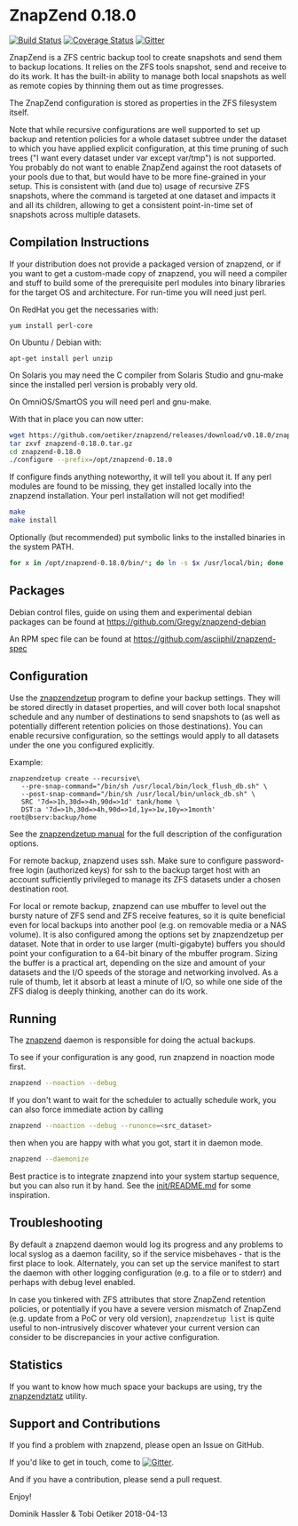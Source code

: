 ZnapZend 0.18.0
===============

[![Build Status](https://travis-ci.org/oetiker/znapzend.svg?branch=master)](https://travis-ci.org/oetiker/znapzend)
[![Coverage Status](https://img.shields.io/coveralls/oetiker/znapzend.svg)](https://coveralls.io/r/oetiker/znapzend?branch=master)
[![Gitter](https://badges.gitter.im/oetiker/znapzend.svg)](https://gitter.im/oetiker/znapzend)

ZnapZend is a ZFS centric backup tool to create snapshots and send them
to backup locations. It relies on the ZFS tools snapshot, send and receive
to do its work. It has the built-in ability to manage both local snapshots
as well as remote copies by thinning them out as time progresses.

The ZnapZend configuration is stored as properties in the ZFS filesystem
itself.

Note that while recursive configurations are well supported to set up
backup and retention policies for a whole dataset subtree under the dataset
to which you have applied explicit configuration, at this time pruning of
such trees ("I want every dataset under var except var/tmp") is not supported.
You probably do not want to enable ZnapZend against the root datasets of your
pools due to that, but would have to be more fine-grained in your setup.
This is consistent with (and due to) usage of recursive ZFS snapshots, where
the command is targeted at one dataset and impacts it and all its children,
allowing to get a consistent point-in-time set of snapshots across multiple
datasets.

Compilation Instructions
------------------

If your distribution does not provide a packaged version of znapzend, or if
you want to get a custom-made copy of znapzend, you will need a compiler and
stuff to build some of the prerequisite perl modules into binary libraries
for the target OS and architecture. For run-time you will need just perl.

On RedHat you get the necessaries with:

    yum install perl-core

On Ubuntu / Debian with:

    apt-get install perl unzip

On Solaris you may need the C compiler from Solaris Studio and gnu-make
since the installed perl version is probably very old.

On OmniOS/SmartOS you will need perl and gnu-make.

With that in place you can now utter:

```sh
wget https://github.com/oetiker/znapzend/releases/download/v0.18.0/znapzend-0.18.0.tar.gz
tar zxvf znapzend-0.18.0.tar.gz
cd znapzend-0.18.0
./configure --prefix=/opt/znapzend-0.18.0
```

If configure finds anything noteworthy, it will tell you about it.  If any
perl modules are found to be missing, they get installed locally into the znapzend
installation. Your perl installation will not get modified!

```sh
make
make install
```

Optionally (but recommended) put symbolic links to the installed binaries in the
system PATH.

```sh
for x in /opt/znapzend-0.18.0/bin/*; do ln -s $x /usr/local/bin; done
```

Packages
--------

Debian control files, guide on using them and experimental debian packages
can be found at https://github.com/Gregy/znapzend-debian

An RPM spec file can be found at https://github.com/asciiphil/znapzend-spec

Configuration
-------------

Use the [znapzendzetup](doc/znapzendzetup.pod) program to define your backup
settings. They will be stored directly in dataset properties, and will cover
both local snapshot schedule and any number of destinations to send snapshots
to (as well as potentially different retention policies on those destinations).
You can enable recursive configuration, so the settings would apply to all
datasets under the one you configured explicitly.

Example:

    znapzendzetup create --recursive\
       --pre-snap-command="/bin/sh /usr/local/bin/lock_flush_db.sh" \
       --post-snap-command="/bin/sh /usr/local/bin/unlock_db.sh" \
       SRC '7d=>1h,30d=>4h,90d=>1d' tank/home \
       DST:a '7d=>1h,30d=>4h,90d=>1d,1y=>1w,10y=>1month' root@bserv:backup/home

See the [znapzendzetup manual](doc/znapzendzetup.pod) for the full description
of the configuration options.

For remote backup, znapzend uses ssh. Make sure to configure password-free
login (authorized keys) for ssh to the backup target host with an account
sufficiently privileged to manage its ZFS datasets under a chosen destination
root.

For local or remote backup, znapzend can use mbuffer to level out the bursty
nature of ZFS send and ZFS receive features, so it is quite beneficial even
for local backups into another pool (e.g. on removable media or a NAS volume).
It is also configured among the options set by znapzendzetup per dataset.
Note that in order to use larger (multi-gigabyte) buffers you should point
your configuration to a 64-bit binary of the mbuffer program. Sizing the
buffer is a practical art, depending on the size and amount of your datasets
and the I/O speeds of the storage and networking involved. As a rule of thumb,
let it absorb at least a minute of I/O, so while one side of the ZFS dialog
is deeply thinking, another can do its work.

Running
-------

The [znapzend](doc/znapzend.pod) daemon is responsible for doing the actual
backups.

To see if your configuration is any good, run znapzend in noaction mode first.

```sh
znapzend --noaction --debug
```

If you don't want to wait for the scheduler to actually schedule work, you
can also force immediate action by calling

```sh
znapzend --noaction --debug --runonce=<src_dataset>
```

then when you are happy with what you got, start it in daemon mode.

```sh
znapzend --daemonize
```

Best practice is to integrate znapzend into your system startup sequence,
but you can also run it by hand. See the [init/README.md](init/README.md)
for some inspiration.

Troubleshooting
---------------

By default a znapzend daemon would log its progress and any problems to
local syslog as a daemon facility, so if the service misbehaves - that is
the first place to look. Alternately, you can set up the service manifest
to start the daemon with other logging configuration (e.g. to a file or
to stderr) and perhaps with debug level enabled.

In case you tinkered with ZFS attributes that store ZnapZend retention
policies, or potentially if you have a severe version mismatch of ZnapZend
(e.g. update from a PoC or very old version), ```znapzendzetup list``` is
quite useful to non-intrusively discover whatever your current version can
consider to be discrepancies in your active configuration.

Statistics
----------

If you want to know how much space your backups are using, try the
[znapzendztatz](doc/znapzendztatz.pod) utility.

Support and Contributions
-------------------------
If you find a problem with znapzend, please open an Issue on GitHub.

If you'd like to get in touch, come to [![Gitter](https://badges.gitter.im/oetiker/znapzend.svg)](https://gitter.im/oetiker/znapzend).

And if you have a contribution, please send a pull request.

Enjoy!

Dominik Hassler & Tobi Oetiker
2018-04-13
